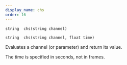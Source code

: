 ```yaml
---
display_name: chs
order: 16
---
```

`string  chs(string channel)`

`string  chs(string channel, float time)`

Evaluates a channel (or parameter) and return its value.

The time is specified in seconds, not in frames.
